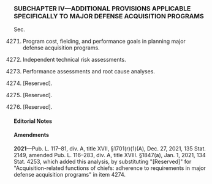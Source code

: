 ### SUBCHAPTER IV—ADDITIONAL PROVISIONS APPLICABLE SPECIFICALLY TO MAJOR DEFENSE ACQUISITION PROGRAMS ###

Sec.

4271. Program cost, fielding, and performance goals in planning major defense acquisition programs.

4272. Independent technical risk assessments.

4273. Performance assessments and root cause analyses.

4274. [Reserved].

4275. [Reserved].

4276. [Reserved].

#### **Editorial Notes** ####

#### Amendments ####

**2021**—Pub. L. 117–81, div. A, title XVII, §1701(r)(1)(A), Dec. 27, 2021, 135 Stat. 2149, amended Pub. L. 116–283, div. A, title XVIII. §1847(a), Jan. 1, 2021, 134 Stat. 4253, which added this analysis, by substituting "[Reserved]" for "Acquisition-related functions of chiefs: adherence to requirements in major defense acquisition programs" in item 4274.